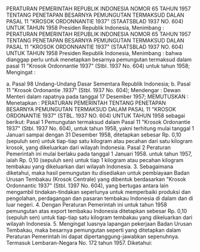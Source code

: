  PERATURAN PEMERINTAH REPUBLIK INDONESIA NOMOR 65 TAHUN 1957 TENTANG PENETAPAN BESARNYA PEMUNGUTAN TERMAKSUD DALAN PASAL 11 "KROSOK ORDONNANTIE 1937" (STAATSBLAD 1937 NO. 604) UNTUK TAHUN 1958 Presiden Republik Indonesia, Menimbang : PERATURAN PEMERINTAH REPUBLIK INDONESIA NOMOR 65 TAHUN 1957 TENTANG PENETAPAN BESARNYA PEMUNGUTAN TERMAKSUD DALAN PASAL 11 "KROSOK ORDONNANTIE 1937" (STAATSBLAD 1937 NO. 604) UNTUK TAHUN 1958 Presiden Republik Indonesia, Menimbang : bahwa dianggap perlu untuk menetapkan besarnya pemungutan termaksud dalam pasal 11 "Krosok Ordonnantie 1937" (Stbl. 1937 No. 604) untuk tahun 1958;
Mengingat :

a. Pasal 98 Undang-Undang Dasar Sementara Republik Indonesia;
b. Pasal 11 "Krosok Ordonantie .1937" (Stbl. 1937 No. 604); Mendengar : Dewan Menteri dalam rapatnya pada tanggal 17 Desember 1957;
MEMUTUSKAN :
 Menetapkan : PERATURAN PEMERINTAH TENTANG PENETAPAN BESARNYA PEMUNGUTAN TERMAKSUD DALAM PASAL 11 "KROSOK ORDONANTIE 1937" (STBL. 1937 NO. 604) UNTUK TAHUN 1958 sebagai berikut: Pasal 1 Pemungutan termaksud dalam Pasal 11 "Krosok Ordonantie 1937" (Stbl. 1937 No. 604), untuk tahun 1958, yakni terhitung mulai tanggal 1 Januari sampai dengan 31 Desember 1958, ditetapkan sebesar Rp. 0,10 (sepuluh sen) untuk tiap-tiap satu kilogram atau pecahan dari satu kilogram krosok, yang dikeluarkan dari wilayah Indonesia. Pasal 2 Peraturan Pemerintah ini mulai berlaku pada tanggal 1 Januari 1958. untuk tahun 1957, ialah Rp. 0,10 (sepuluh sen) untuk tiap 1 kilogram atau pecahan kilogram tembakau yang dikeluarkan dari wilayah Indonesia. 3. Sebagaimana diketahui, maka hasil pemungutan itu disediakan untuk pembiayaan Badan Urusan Tembakau (Krosok Centrale) yang dibentuk berdasarkan "Krosok Ordonnantic 1937" (Stbl. 1397 No. 604), yang bertugas antara lain mengambil tindakan-tindakan seperlunya untuk memperbaiki produksi dan pengolahan, perdagangan dan pasaran tembakau Indonesia di dalam dan di luar negeri. 4. Dengan Peraturan Pemerintah ini untuk tahun 1958 pemungutan atas export tembakau Indonesia ditetapkan sebesar Rp. 0,10 (sepuluh sen) untuk tiap-tiap satu kilogram tembakau yang dikeluarkan dari wilayah Indonesia. 5. Mengingat luasnya lapangan pekerjaan Badan Urusan Tembakau, maka besarnya pemungutan seperti yang ditetapkan dalam Peraturan Pemerintah ini dapat dipertanggung-jawabkan sepenuhnya. Termasuk Lembaran-Negara No. 172 tahun 1957. Diketahui: